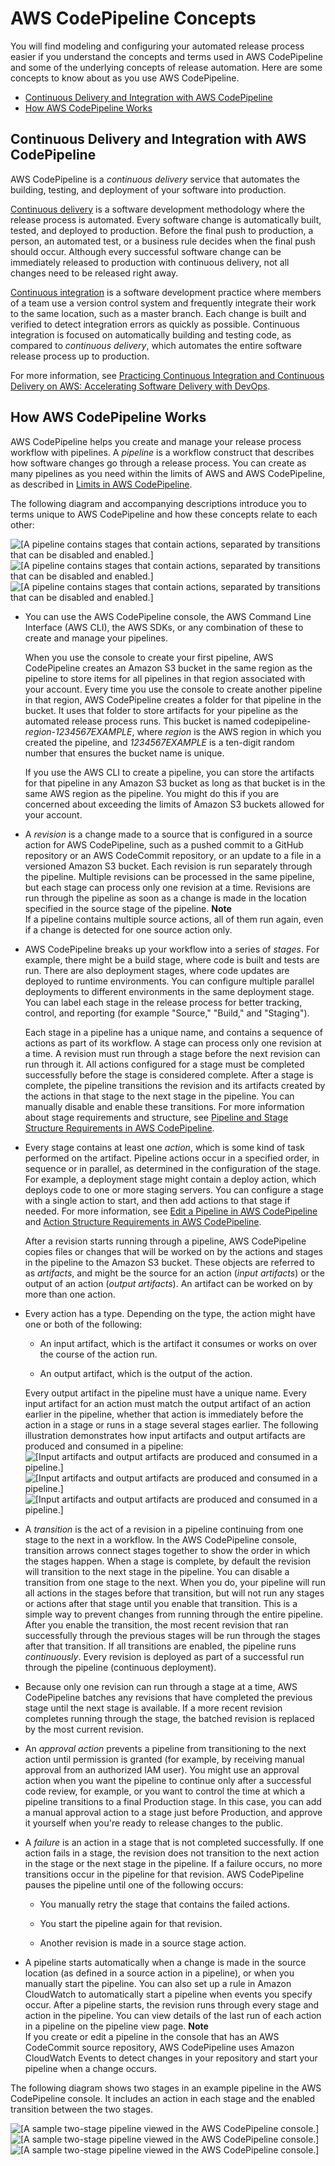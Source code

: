 # AWS CodePipeline Concepts<a name="concepts"></a>

You will find modeling and configuring your automated release process easier if you understand the concepts and terms used in AWS CodePipeline and some of the underlying concepts of release automation\. Here are some concepts to know about as you use AWS CodePipeline\.


+ [Continuous Delivery and Integration with AWS CodePipeline](#concepts-continuous-delivery-integration)
+ [How AWS CodePipeline Works](#concepts-how-it-works)

## Continuous Delivery and Integration with AWS CodePipeline<a name="concepts-continuous-delivery-integration"></a>

AWS CodePipeline is a *continuous delivery* service that automates the building, testing, and deployment of your software into production\. 

[Continuous delivery](https://aws.amazon.com/devops/continuous-delivery/) is a software development methodology where the release process is automated\. Every software change is automatically built, tested, and deployed to production\. Before the final push to production, a person, an automated test, or a business rule decides when the final push should occur\. Although every successful software change can be immediately released to production with continuous delivery, not all changes need to be released right away\.

[Continuous integration](https://aws.amazon.com/devops/continuous-integration/) is a software development practice where members of a team use a version control system and frequently integrate their work to the same location, such as a master branch\. Each change is built and verified to detect integration errors as quickly as possible\. Continuous integration is focused on automatically building and testing code, as compared to *continuous delivery*, which automates the entire software release process up to production\.

For more information, see [Practicing Continuous Integration and Continuous Delivery on AWS: Accelerating Software Delivery with DevOps](https://d0.awsstatic.com/whitepapers/DevOps/practicing-continuous-integration-continuous-delivery-on-AWS.pdf)\.

## How AWS CodePipeline Works<a name="concepts-how-it-works"></a>

AWS CodePipeline helps you create and manage your release process workflow with pipelines\. A *pipeline* is a workflow construct that describes how software changes go through a release process\. You can create as many pipelines as you need within the limits of AWS and AWS CodePipeline, as described in [Limits in AWS CodePipeline](limits.md)\. 

The following diagram and accompanying descriptions introduce you to terms unique to AWS CodePipeline and how these concepts relate to each other:

![\[A pipeline contains stages that contain actions, separated by transitions that can be disabled and enabled.\]](http://docs.aws.amazon.com/codepipeline/latest/userguide/images/pipeline-elements-workflow.png)![\[A pipeline contains stages that contain actions, separated by transitions that can be disabled and enabled.\]](http://docs.aws.amazon.com/codepipeline/latest/userguide/)![\[A pipeline contains stages that contain actions, separated by transitions that can be disabled and enabled.\]](http://docs.aws.amazon.com/codepipeline/latest/userguide/)

+ You can use the AWS CodePipeline console, the AWS Command Line Interface \(AWS CLI\), the AWS SDKs, or any combination of these to create and manage your pipelines\. 

  When you use the console to create your first pipeline, AWS CodePipeline creates an Amazon S3 bucket in the same region as the pipeline to store items for all pipelines in that region associated with your account\. Every time you use the console to create another pipeline in that region, AWS CodePipeline creates a folder for that pipeline in the bucket\. It uses that folder to store artifacts for your pipeline as the automated release process runs\. This bucket is named codepipeline\-*region*\-*1234567EXAMPLE*, where *region* is the AWS region in which you created the pipeline, and *1234567EXAMPLE* is a ten\-digit random number that ensures the bucket name is unique\. 

  If you use the AWS CLI to create a pipeline, you can store the artifacts for that pipeline in any Amazon S3 bucket as long as that bucket is in the same AWS region as the pipeline\. You might do this if you are concerned about exceeding the limits of Amazon S3 buckets allowed for your account\.

+ A *revision* is a change made to a source that is configured in a source action for AWS CodePipeline, such as a pushed commit to a GitHub repository or an AWS CodeCommit repository, or an update to a file in a versioned Amazon S3 bucket\. Each revision is run separately through the pipeline\. Multiple revisions can be processed in the same pipeline, but each stage can process only one revision at a time\. Revisions are run through the pipeline as soon as a change is made in the location specified in the source stage of the pipeline\.
**Note**  
If a pipeline contains multiple source actions, all of them run again, even if a change is detected for one source action only\. 

+ AWS CodePipeline breaks up your workflow into a series of *stages*\. For example, there might be a build stage, where code is built and tests are run\. There are also deployment stages, where code updates are deployed to runtime environments\. You can configure multiple parallel deployments to different environments in the same deployment stage\. You can label each stage in the release process for better tracking, control, and reporting \(for example "Source," "Build," and "Staging"\)\. 

  Each stage in a pipeline has a unique name, and contains a sequence of actions as part of its workflow\. A stage can process only one revision at a time\. A revision must run through a stage before the next revision can run through it\. All actions configured for a stage must be completed successfully before the stage is considered complete\. After a stage is complete, the pipeline transitions the revision and its artifacts created by the actions in that stage to the next stage in the pipeline\. You can manually disable and enable these transitions\. For more information about stage requirements and structure, see [Pipeline and Stage Structure Requirements in AWS CodePipeline](reference-pipeline-structure.md#pipeline-requirements)\.

+ Every stage contains at least one *action*, which is some kind of task performed on the artifact\. Pipeline actions occur in a specified order, in sequence or in parallel, as determined in the configuration of the stage\. For example, a deployment stage might contain a deploy action, which deploys code to one or more staging servers\. You can configure a stage with a single action to start, and then add actions to that stage if needed\. For more information, see [Edit a Pipeline in AWS CodePipeline](pipelines-edit.md) and [Action Structure Requirements in AWS CodePipeline](reference-pipeline-structure.md#action-requirements)\. 

  After a revision starts running through a pipeline, AWS CodePipeline copies files or changes that will be worked on by the actions and stages in the pipeline to the Amazon S3 bucket\. These objects are referred to as *artifacts*, and might be the source for an action \(*input artifacts*\) or the output of an action \(*output artifacts*\)\. An artifact can be worked on by more than one action\.

+ Every action has a type\. Depending on the type, the action might have one or both of the following:

  + An input artifact, which is the artifact it consumes or works on over the course of the action run\.

  + An output artifact, which is the output of the action\.

  Every output artifact in the pipeline must have a unique name\. Every input artifact for an action must match the output artifact of an action earlier in the pipeline, whether that action is immediately before the action in a stage or runs in a stage several stages earlier\. The following illustration demonstrates how input artifacts and output artifacts are produced and consumed in a pipeline:  
![\[Input artifacts and output artifacts are produced and consumed in a pipeline.\]](http://docs.aws.amazon.com/codepipeline/latest/userguide/images/codepipeline-artifactsexplained.png)![\[Input artifacts and output artifacts are produced and consumed in a pipeline.\]](http://docs.aws.amazon.com/codepipeline/latest/userguide/)![\[Input artifacts and output artifacts are produced and consumed in a pipeline.\]](http://docs.aws.amazon.com/codepipeline/latest/userguide/)

+ A *transition* is the act of a revision in a pipeline continuing from one stage to the next in a workflow\. In the AWS CodePipeline console, transition arrows connect stages together to show the order in which the stages happen\. When a stage is complete, by default the revision will transition to the next stage in the pipeline\. You can disable a transition from one stage to the next\. When you do, your pipeline will run all actions in the stages before that transition, but will not run any stages or actions after that stage until you enable that transition\. This is a simple way to prevent changes from running through the entire pipeline\. After you enable the transition, the most recent revision that ran successfully through the previous stages will be run through the stages after that transition\. If all transitions are enabled, the pipeline runs *continuously*\. Every revision is deployed as part of a successful run through the pipeline \(continuous deployment\)\.

+ Because only one revision can run through a stage at a time, AWS CodePipeline batches any revisions that have completed the previous stage until the next stage is available\. If a more recent revision completes running through the stage, the batched revision is replaced by the most current revision\. 

+ An *approval action* prevents a pipeline from transitioning to the next action until permission is granted \(for example, by receiving manual approval from an authorized IAM user\)\. You might use an approval action when you want the pipeline to continue only after a successful code review, for example, or you want to control the time at which a pipeline transitions to a final Production stage\. In this case, you can add a manual approval action to a stage just before Production, and approve it yourself when you're ready to release changes to the public\. 

+ A *failure* is an action in a stage that is not completed successfully\. If one action fails in a stage, the revision does not transition to the next action in the stage or the next stage in the pipeline\. If a failure occurs, no more transitions occur in the pipeline for that revision\. AWS CodePipeline pauses the pipeline until one of the following occurs: 

  + You manually retry the stage that contains the failed actions\.

  + You start the pipeline again for that revision\.

  + Another revision is made in a source stage action\.

+ A pipeline starts automatically when a change is made in the source location \(as defined in a source action in a pipeline\), or when you manually start the pipeline\. You can also set up a rule in Amazon CloudWatch to automatically start a pipeline when events you specify occur\. After a pipeline starts, the revision runs through every stage and action in the pipeline\. You can view details of the last run of each action in a pipeline on the pipeline view page\.
**Note**  
If you create or edit a pipeline in the console that has an AWS CodeCommit source repository, AWS CodePipeline uses Amazon CloudWatch Events to detect changes in your repository and start your pipeline when a change occurs\.

The following diagram shows two stages in an example pipeline in the AWS CodePipeline console\. It includes an action in each stage and the enabled transition between the two stages\.

![\[A sample two-stage pipeline viewed in the AWS CodePipeline console.\]](http://docs.aws.amazon.com/codepipeline/latest/userguide/images/codepipeline-firstpipeline.png)![\[A sample two-stage pipeline viewed in the AWS CodePipeline console.\]](http://docs.aws.amazon.com/codepipeline/latest/userguide/)![\[A sample two-stage pipeline viewed in the AWS CodePipeline console.\]](http://docs.aws.amazon.com/codepipeline/latest/userguide/)